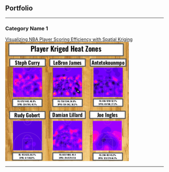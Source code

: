 ## Portfolio

---

### Category Name 1 

[Visualizing NBA Player Scoring Efficiency with Spatial Kriging](NBA-heatmaps.md)
![Heat Maps](images/player-heatmaps.png)

---
